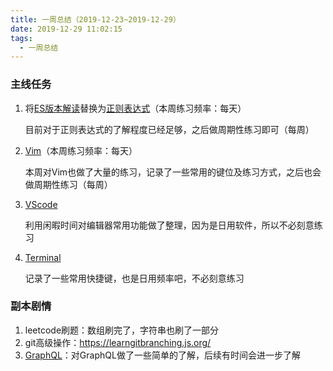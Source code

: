 ```yaml
---
title: 一周总结（2019-12-23~2019-12-29）
date: 2019-12-29 11:02:15
tags:
  - 一周总结
---
```


### 主线任务

1. 将[ES版本解读](/tags/ES版本/)替换为[正则表达式](/tags/正则表达式/)（本周练习频率：每天）

   目前对于正则表达式的了解程度已经足够，之后做周期性练习即可（每周）

2. [Vim](/tags/Vim)（本周练习频率：每天）

   本周对Vim也做了大量的练习，记录了一些常用的键位及练习方式，之后也会做周期性练习（每周）

3. [VScode](/tags/VScode)

   利用闲暇时间对编辑器常用功能做了整理，因为是日用软件，所以不必刻意练习

4. [Terminal](/tags/Terminal)

   记录了一些常用快捷键，也是日用频率吧，不必刻意练习

   

### 副本剧情

1. leetcode刷题：数组刷完了，字符串也刷了一部分
2. git高级操作：https://learngitbranching.js.org/
3. [GraphQL](/tags/GraphQL)：对GraphQL做了一些简单的了解，后续有时间会进一步了解
